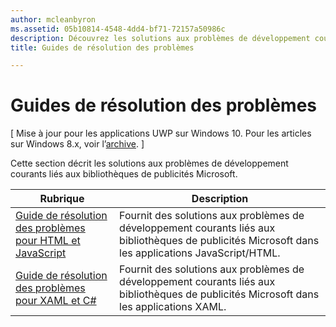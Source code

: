 ```yaml
---
author: mcleanbyron
ms.assetid: 05b10814-4548-4dd4-bf71-72157a50986c
description: Découvrez les solutions aux problèmes de développement courants liés aux bibliothèques de publicités Microsoft.
title: Guides de résolution des problèmes

---
```


# Guides de résolution des problèmes


\[ Mise à jour pour les applications UWP sur Windows 10. Pour les articles sur Windows 8.x, voir l’[archive](http://go.microsoft.com/fwlink/p/?linkid=619132). \]

Cette section décrit les solutions aux problèmes de développement courants liés aux bibliothèques de publicités Microsoft.

| Rubrique                                                                                                       | Description                 |
|-------------------------------------------------------------------------------------------------------------|-----------------------------|
| [Guide de résolution des problèmes pour HTML et JavaScript](html-and-javascript-troubleshooting-guide.md)  |  Fournit des solutions aux problèmes de développement courants liés aux bibliothèques de publicités Microsoft dans les applications JavaScript/HTML. |
| [Guide de résolution des problèmes pour XAML et C#](xaml-and-c-troubleshooting-guide.md)      |  Fournit des solutions aux problèmes de développement courants liés aux bibliothèques de publicités Microsoft dans les applications XAML.    |


 

 


<!--HONumber=May16_HO2-->


